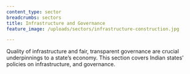 ```yaml
---
content_type: sector
breadcrumbs: sectors
title: Infrastructure and Governance
feature_image: /uploads/sectors/infrastructure-construction.jpg

---
```


Quality of infrastructure and fair, transparent governance are crucial underpinnings to a state’s economy. This section covers Indian states’ policies on infrastructure, and governance. 
